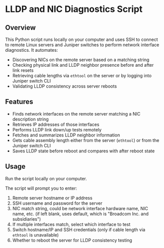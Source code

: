 # LLDP and NIC Diagnostics Script

## Overview

This Python script runs locally on your computer and uses SSH to connect to remote Linux servers and Juniper switches to perform network interface diagnostics. It automates:

- Discovering NICs on the remote server based on a matching string
- Checking physical link and LLDP neighbor presence before and after link resets
- Retrieving cable lengths via `ethtool` on the server or by logging into Juniper switch CLI
- Validating LLDP consistency across server reboots


## Features

- Finds network interfaces on the remote server matching a NIC description string
- Retrieves IP addresses of those interfaces
- Performs LLDP link down/up tests remotely
- Fetches and summarizes LLDP neighbor information
- Gets cable assembly length either from the server (`ethtool`) or from the Juniper switch CLI
- Saves LLDP state before reboot and compares with after reboot state


## Usage

Run the script locally on your computer.

The script will prompt you to enter:
1. Remote server hostname or IP address
2. SSH username and password for the server
3. NIC match string, could be network interface hardware name, NIC name, etc. (if left blank, uses default, which is "Broadcom Inc. and subsidiaries")
4. If multiple interfaces match, select which interface to test
5. Switch hostname/IP and SSH credentials (only if cable length via `ethtool` is unavailable)
6. Whether to reboot the server for LLDP consistency testing
